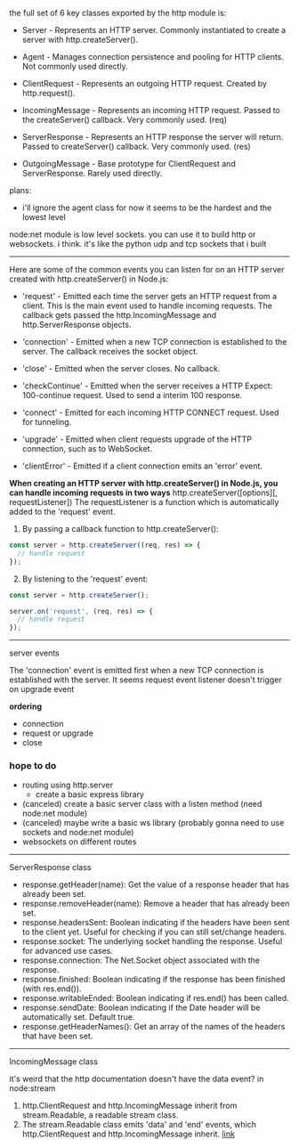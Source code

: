  the full set of 6 key classes exported by the http module is:


- Server - Represents an HTTP server. Commonly instantiated to create a server with http.createServer().

- Agent - Manages connection persistence and pooling for HTTP clients. Not commonly used directly.

- ClientRequest - Represents an outgoing HTTP request. Created by http.request().

- IncomingMessage - Represents an incoming HTTP request. Passed to the createServer() callback. Very commonly used. (req)

- ServerResponse - Represents an HTTP response the server will return. Passed to createServer() callback. Very commonly used.  (res)

- OutgoingMessage - Base prototype for ClientRequest and ServerResponse. Rarely used directly.

plans:

- i'll ignore the agent class for now it seems to be the hardest and the lowest level 

node:net module is low level sockets. you can use it to build http or websockets. i think. it's like the python udp and tcp sockets that i built 





------------
 Here are some of the common events you can listen for on an HTTP server created with http.createServer() in Node.js:

- 'request' - Emitted each time the server gets an HTTP request from a client. This is the main event used to handle incoming requests. The callback gets passed the http.IncomingMessage and http.ServerResponse objects.

- 'connection' - Emitted when a new TCP connection is established to the server. The callback receives the socket object.

- 'close' - Emitted when the server closes. No callback.

- 'checkContinue' - Emitted when the server receives a HTTP Expect: 100-continue request. Used to send a interim 100 response.

- 'connect' - Emitted for each incoming HTTP CONNECT request. Used for tunneling. 

- 'upgrade' - Emitted when client requests upgrade of the HTTP connection, such as to WebSocket.

- 'clientError' - Emitted if a client connection emits an 'error' event. 


**When creating an HTTP server with http.createServer() in Node.js, you can handle incoming requests in two ways**
http.createServer([options][, requestListener])
The requestListener is a function which is automatically added to the 'request' event.
1. By passing a callback function to http.createServer():

```js
const server = http.createServer((req, res) => {
  // handle request
});
```

2. By listening to the 'request' event: 

```js
const server = http.createServer();

server.on('request', (req, res) => {
  // handle request
});
```


----

server events 

The 'connection' event is emitted first when a new TCP connection is established with the server. 
It seems request event listener doesn't trigger on upgrade event

**ordering**
- connection 
- request or upgrade
- close 

### hope to do
- routing using http.server 
    - create a basic express library 
- (canceled) create a basic server class with a listen method (need node:net module)
- (canceled) maybe write a basic ws library (probably gonna need to use sockets and node:net module)
- websockets on different routes


----- 
ServerResponse class

- response.getHeader(name): Get the value of a response header that has already been set.
- response.removeHeader(name): Remove a header that has already been set. 
- response.headersSent: Boolean indicating if the headers have been sent to the client yet. Useful for checking if you can still set/change headers.
- response.socket: The underlying socket handling the response. Useful for advanced use cases.
- response.connection: The Net.Socket object associated with the response.
- response.finished: Boolean indicating if the response has been finished (with res.end()).
- response.writableEnded: Boolean indicating if res.end() has been called.
- response.sendDate: Boolean indicating if the Date header will be automatically set. Default true.
- response.getHeaderNames(): Get an array of the names of the headers that have been set.

-----
IncomingMessage class

it's weird that the http documentation doesn't have the data event? in node:stream

1. http.ClientRequest and http.IncomingMessage inherit from stream.Readable, a readable stream class.
2. The stream.Readable class emits 'data' and 'end' events, which http.ClientRequest and http.IncomingMessage inherit.
[link](https://nodejs.org/docs/latest-v18.x/api/stream.html#class-streamreadable)